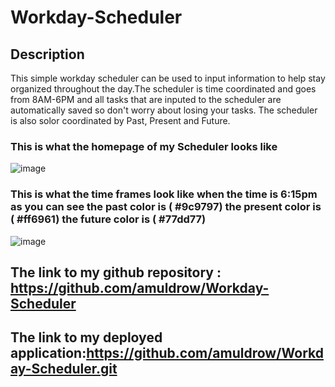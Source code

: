 # Workday-Scheduler

## Description 
This simple workday scheduler can be used to input information to help stay organized throughout the day.The scheduler is time coordinated and goes from 8AM-6PM and all tasks that are inputed to the scheduler are automatically saved so don't worry about losing your tasks. The scheduler is also solor coordinated by Past, Present and Future.

### This is what the homepage of my Scheduler looks like 
![image](https://user-images.githubusercontent.com/92446866/144768332-ccc74bac-cf83-43f6-a9df-1ef5c37a3107.png)

### This is what the time frames look like when the time is 6:15pm as you can see the past color is ( #9c9797) the present color is ( #ff6961) the future color is ( #77dd77)
![image](https://user-images.githubusercontent.com/92446866/144768462-bff20b3b-462a-467e-bca0-4e06e106cc34.png)

## The link to my github repository : https://github.com/amuldrow/Workday-Scheduler
## The link to my deployed application:https://github.com/amuldrow/Workday-Scheduler.git
